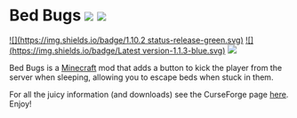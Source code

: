 # Bed Bugs [![](http://cf.way2muchnoise.eu/full_254508_downloads.svg)](https://minecraft.curseforge.com/projects/bed-bugs) [![](http://cf.way2muchnoise.eu/versions/For%20MC_254508_all.svg)](https://minecraft.curseforge.com/projects/bed-bugs)

[![](https://img.shields.io/badge/1.10.2 status-release-green.svg)](https://minecraft.curseforge.com/projects/bed-bugs/files?filter-game-version=1738749986%3A572&filter-status=1)
[![](https://img.shields.io/badge/Latest version-1.1.3-blue.svg)](https://minecraft.curseforge.com/projects/bed-bugs/files?filter-game-version=1738749986%3A572&filter-status=1)
[![](https://img.shields.io/badge/Supported-Fully-brightgreen.svg)](https://minecraft.curseforge.com/projects/bed-bugs/files?filter-game-version=1738749986%3A572&filter-status=1)

Bed Bugs is a [Minecraft](https://minecraft.net/) mod that adds a button to kick the player from the server when sleeping, allowing you to escape beds when stuck in them.

For all the juicy information (and downloads) see the CurseForge page [here](http://minecraft.curseforge.com/projects/bed-bugs). Enjoy!





